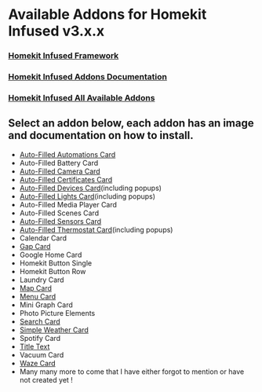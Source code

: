 # Available Addons for Homekit Infused v3.x.x

### [Homekit Infused Framework](https://github.com/jimz011/homekit-infused/tree/3.0.0)
### [Homekit Infused Addons Documentation](https://github.com/jimz011/homekit-infused/tree/addons)
### [Homekit Infused All Available Addons](https://github.com/jimz011/homekit-infused/tree/addons/ADDON_LIST.md)

## Select an addon below, each addon has an image and documentation on how to install.
  - [Auto-Filled Automations Card](addons/auto-fill-automations-card.md)
  - Auto-Filled Battery Card
  - [Auto-Filled Camera Card](addons/auto-fill-camera-card.md)
  - [Auto-Filled Certificates Card](addons/auto-fill-certificates-card.md)
  - [Auto-Filled Devices Card](addons/auto-fill-devices-card.md)(including popups)
  - [Auto-Filled Lights Card](addons/auto-fill-lights-card.md)(including popups)
  - Auto-Filled Media Player Card
  - Auto-Filled Scenes Card
  - [Auto-Filled Sensors Card](addons/auto-fill-sensors-card.md)
  - [Auto-Filled Thermostat Card](addons/auto-fill-thermostats-card.md)(including popups)
  - Calendar Card
  - [Gap Card](addons/gap-card.md)
  - Google Home Card
  - Homekit Button Single
  - Homekit Button Row
  - Laundry Card
  - [Map Card](addons/map-card.md)
  - [Menu Card](addons/menu-card.md)
  - Mini Graph Card
  - Photo Picture Elements
  - [Search Card](addons/search-card.md)
  - [Simple Weather Card](addons/simple-weather-card.md)
  - Spotify Card
  - [Title Text](addons/title-text-card.md)
  - Vacuum Card
  - [Waze Card](addons/waze-card.md)
  - Many many more to come that I have either forgot to mention or have not created yet !
